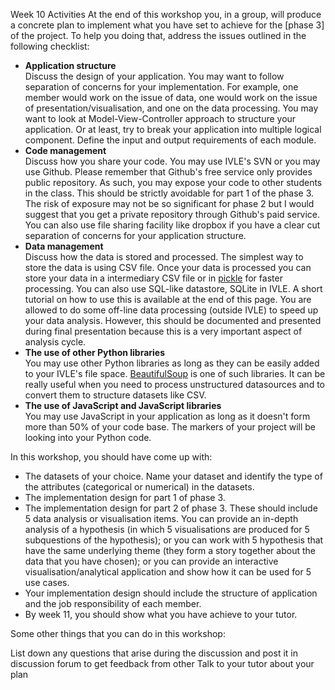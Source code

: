 Week 10 Activities
At the end of this workshop you, in a group, will produce a concrete plan to implement what you have set to achieve for the [phase 3] of the project. To help you doing that, address the issues outlined in the following checklist:

- **Application structure**<br />
Discuss the design of your application. You may want to follow separation of concerns for your implementation. For example, one member would work on the issue of data, one would work on the issue of presentation/visualisation, and one on the data processing. You may want to look at Model-View-Controller approach to structure your application. Or at least, try to break your application into multiple logical component. Define the input and output requirements of each module.
- **Code management**<br />
Discuss how you share your code. You may use IVLE's SVN or you may use Github. Please remember that Github's free service only provides public repository. As such, you may expose your code to other students in the class. This should be strictly avoidable for part 1 of the phase 3. The risk of exposure may not be so significant for phase 2 but I would suggest that you get a private repository through Github's paid service. You can also use file sharing facility like dropbox if you have a clear cut separation of concerns for your application structure.
- **Data management**<br />
Discuss how the data is stored and processed. The simplest way to store the data is using CSV file. Once your data is processed you can store your data in a intermediary CSV file or in [pickle](https://wiki.python.org/moin/UsingPickle) for faster processing. You can also use SQL-like datastore, SQLite in IVLE. A short tutorial on how to use this is available at the end of this page. 
You are allowed to do some off-line data processing (outside IVLE) to speed up your data analysis. However, this should be documented and presented during final presentation because this is a very important aspect of analysis cycle.
- **The use of other Python libraries**<br />
You may use other Python libraries as long as they can be easily added to your IVLE's file space. [BeautifulSoup](http://www.crummy.com/software/BeautifulSoup/) is one of such libraries. It can be really useful when you need to process unstructured datasources and to convert them to structure datasets like CSV.
- **The use of JavaScript and JavaScript libraries**<br />
You may use JavaScript in your application as long as it doesn't form more than 50% of your code base. The markers of your project will be looking into your Python code.

In this workshop, you should have come up with:

- The datasets of your choice. Name your dataset and identify the type of the attributes (categorical or numerical) in the datasets.
- The implementation design for part 1 of phase 3.
- The implementation design for part 2 of phase 3. These should include 5 data analysis or visualisation items. You can provide an in-depth analysis of a hypothesis (in which 5 visualisations are produced for 5 subquestions of the hypothesis); or you can work with 5 hypothesis that have the same underlying theme (they form a story together about the data that you have chosen); or you can provide an interactive visualisation/analytical application and show how it can be used for 5 use cases.
- Your implementation design should include the structure of application and the job responsibility of each member.
- By week 11, you should show what you have achieve to your tutor.

Some other things that you can do in this workshop:

List down any questions that arise during the discussion and post it in discussion forum to get feedback from other
Talk to your tutor about your plan